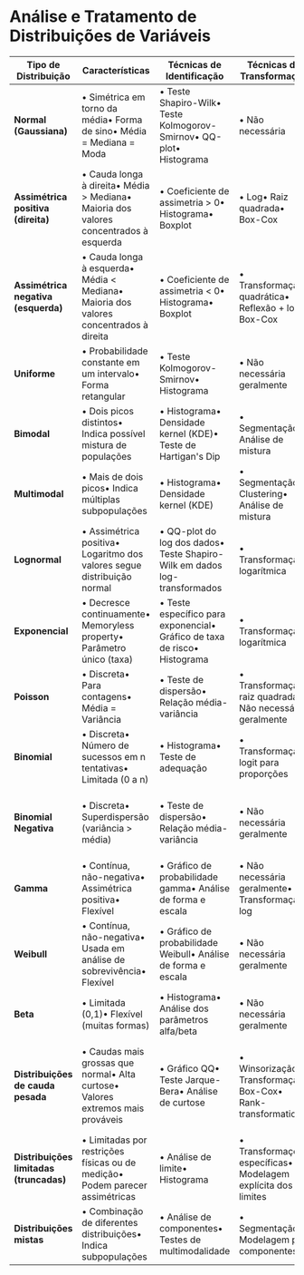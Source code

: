 # Análise e Tratamento de Distribuições de Variáveis

| Tipo de Distribuição | Características | Técnicas de Identificação | Técnicas de Transformação | Modelos Apropriados | Observações |
|--------------------|----------------|--------------------------|--------------------------|---------------------|-------------|
| **Normal (Gaussiana)** | • Simétrica em torno da média• Forma de sino• Média = Mediana = Moda | • Teste Shapiro-Wilk• Teste Kolmogorov-Smirnov• QQ-plot• Histograma | • Não necessária | • Regressão linear• ANOVA• Testes t e z• LDA | Base para muitos métodos estatísticos paramétricos |
| **Assimétrica positiva (direita)** | • Cauda longa à direita• Média > Mediana• Maioria dos valores concentrados à esquerda | • Coeficiente de assimetria > 0• Histograma• Boxplot | • Log• Raiz quadrada• Box-Cox | • GLM com distribuição gamma• Modelos não-paramétricos | Comum em dados financeiros, preços, tempo de espera |
| **Assimétrica negativa (esquerda)** | • Cauda longa à esquerda• Média < Mediana• Maioria dos valores concentrados à direita | • Coeficiente de assimetria < 0• Histograma• Boxplot | • Transformação quadrática• Reflexão + log• Box-Cox | • GLM específicos• Modelos não-paramétricos | Menos comum; aparece em variáveis com limite superior |
| **Uniforme** | • Probabilidade constante em um intervalo• Forma retangular | • Teste Kolmogorov-Smirnov• Histograma | • Não necessária geralmente | • Modelos não-paramétricos• Árvores de decisão | Importante em análise de resíduos; indica falta de padrão |
| **Bimodal** | • Dois picos distintos• Indica possível mistura de populações | • Histograma• Densidade kernel (KDE)• Teste de Hartigan's Dip | • Segmentação• Análise de mistura | • Modelos de mistura• Clustering + modelos específicos | Considerar separar em subpopulações |
| **Multimodal** | • Mais de dois picos• Indica múltiplas subpopulações | • Histograma• Densidade kernel (KDE) | • Segmentação• Clustering• Análise de mistura | • Modelos de mistura• Modelos hierárquicos | Investigar causas subjacentes das múltiplas modas |
| **Lognormal** | • Assimétrica positiva• Logaritmo dos valores segue distribuição normal | • QQ-plot do log dos dados• Teste Shapiro-Wilk em dados log-transformados | • Transformação logarítmica | • GLM com link log• Modelos multiplicativos | Comum em biologia, finanças e tempo até falha |
| **Exponencial** | • Decresce continuamente• Memoryless property• Parâmetro único (taxa) | • Teste específico para exponencial• Gráfico de taxa de risco• Histograma | • Transformação logarítmica | • Modelos de sobrevivência• Processos de Poisson | Comum em tempo de espera, tempo até falha |
| **Poisson** | • Discreta• Para contagens• Média = Variância | • Teste de dispersão• Relação média-variância | • Transformação raiz quadrada• Não necessária geralmente | • Regressão de Poisson• GLM com família Poisson | Para eventos raros; contagens por unidade de tempo/espaço |
| **Binomial** | • Discreta• Número de sucessos em n tentativas• Limitada (0 a n) | • Histograma• Teste de adequação | • Transformação logit para proporções | • Regressão logística• GLM com família binomial | Para dados de sucesso/fracasso; proporções |
| **Binomial Negativa** | • Discreta• Superdispersão (variância > média) | • Teste de dispersão• Relação média-variância | • Não necessária geralmente | • Regressão binomial negativa• GLM com família binomial negativa | Alternativa à Poisson quando há superdispersão |
| **Gamma** | • Contínua, não-negativa• Assimétrica positiva• Flexível | • Gráfico de probabilidade gamma• Análise de forma e escala | • Não necessária geralmente• Transformação log | • GLM com família gamma | Para variáveis contínuas positivas com assimetria |
| **Weibull** | • Contínua, não-negativa• Usada em análise de sobrevivência• Flexível | • Gráfico de probabilidade Weibull• Análise de forma e escala | • Não necessária geralmente | • Análise de sobrevivência• Modelos de confiabilidade | Para tempo até falha com taxa de risco variável |
| **Beta** | • Limitada (0,1)• Flexível (muitas formas) | • Histograma• Análise dos parâmetros alfa/beta | • Não necessária geralmente | • Regressão beta• Modelos para proporções | Para proporções e probabilidades |
| **Distribuições de cauda pesada** | • Caudas mais grossas que normal• Alta curtose• Valores extremos mais prováveis | • Gráfico QQ• Teste Jarque-Bera• Análise de curtose | • Winsorização• Transformação Box-Cox• Rank-transformation | • Modelos robustos• Regressão quantílica• Modelos específicos para caudas pesadas | Comum em finanças (retornos), desastres naturais |
| **Distribuições limitadas (truncadas)** | • Limitadas por restrições físicas ou de medição• Podem parecer assimétricas | • Análise de limite• Histograma | • Transformações específicas• Modelagem explícita dos limites | • Modelos de regressão censurados• Modelos Tobit | Considerar os limites na modelagem |
| **Distribuições mistas** | • Combinação de diferentes distribuições• Indica subpopulações | • Análise de componentes• Testes de multimodalidade | • Segmentação• Modelagem por componentes | • Modelos de mistura• Modelos hierárquicos | Identificar e modelar os componentes separadamente |